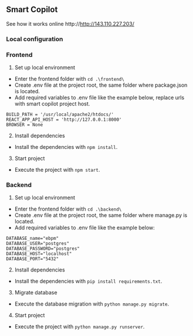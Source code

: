 ## Smart Copilot
See how it works online http://http://143.110.227.203/

### Local configuration
### Frontend

1. Set up local environment

- Enter the frontend folder with `cd .\frontend\`
- Create .env file at the project root, the same folder where package.json is located.
- Add required variables to .env file like the example below, replace urls with smart copilot project host.
```
BUILD_PATH = '/usr/local/apache2/htdocs/'
REACT_APP_API_HOST = 'http://127.0.0.1:8000'
BROWSER = None
```
2. Install dependencies

- Install the dependencies with `npm install`.

3. Start project

- Execute the project with `npm start`.

### Backend

1. Set up local environment

- Enter the frontend folder with `cd .\backend\`
- Create .env file at the project root, the same folder where manage.py is located.
- Add required variables to .env file like the example below:
```
DATABASE_name="ebpm"
DATABASE_USER="postgres"
DATABASE_PASSWORD="postgres"
DATABASE_HOST="localhost"
DATABASE_PORT="5432"
```

2. Install dependencies

- Install the dependencies with `pip install requirements.txt`.

3. Migrate database

- Execute the database migration with `python manage.py migrate`.

4. Start project

- Execute the project with `python manage.py runserver`.
